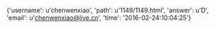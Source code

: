 {'username': u'chenwenxiao', 'path': u'1149/1149.html', 'answer': u'D', 'email': u'chenwenxiao@live.cn', 'time': '2016-02-24:10:04:25'}